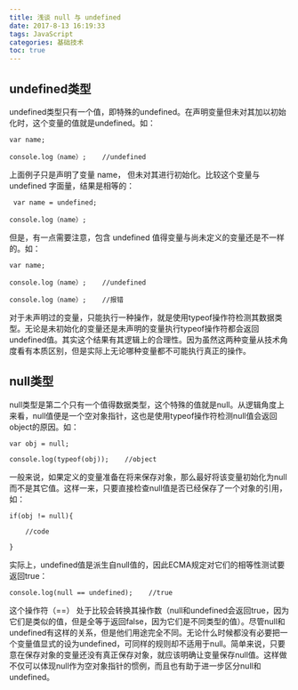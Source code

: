 ```yaml
---
title: 浅谈 null 与 undefined
date: 2017-8-13 16:19:33
tags: JavaScript
categories: 基础技术
toc: true
---
```


## undefined类型

undefined类型只有一个值，即特殊的undefined。在声明变量但未对其加以初始化时，这个变量的值就是undefined。如：
<!-- more -->
```
var name;

console.log（name）;    //undefined
```

上面例子只是声明了变量 name， 但未对其进行初始化。比较这个变量与 undefined 字面量，结果是相等的：
```
 var name = undefined;

console.log（name）;
```
 但是，有一点需要注意，包含 undefined 值得变量与尚未定义的变量还是不一样的。如：
```
var name;

console.log（name）;    //undefined

console.log（name）;    //报错
```
 对于未声明过的变量，只能执行一种操作，就是使用typeof操作符检测其数据类型。无论是未初始化的变量还是未声明的变量执行typeof操作符都会返回undefined值。其实这个结果有其逻辑上的合理性。因为虽然这两种变量从技术角度看有本质区别，但是实际上无论哪种变量都不可能执行真正的操作。

## null类型

null类型是第二个只有一个值得数据类型，这个特殊的值就是null。从逻辑角度上来看，null值便是一个空对象指针，这也是使用typeof操作符检测null值会返回object的原因。如：
```
var obj = null;

console.log(typeof(obj));    //object
```
一般来说，如果定义的变量准备在将来保存对象，那么最好将该变量初始化为null而不是其它值。这样一来，只要直接检查null值是否已经保存了一个对象的引用，如：
```
if(obj != null){

    //code

} 
```
实际上，undefined值是派生自null值的，因此ECMA规定对它们的相等性测试要返回true：
```
console.log(null == undefined);    //true 
```
这个操作符（==） 处于比较会转换其操作数（null和undefined会返回true，因为它们是类似的值，但是全等于返回false，因为它们是不同类型的值）。尽管null和undefined有这样的关系，但是他们用途完全不同。无论什么时候都没有必要把一个变量值显式的设为undefined，可同样的规则却不适用于null。简单来说，只要意在保存对象的变量还没有真正保存对象，就应该明确让变量保存null值。这样做不仅可以体现null作为空对象指针的惯例，而且也有助于进一步区分null和undefined。

 